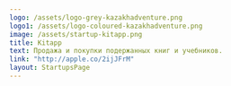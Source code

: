 ```yaml
---
logo: /assets/logo-grey-kazakhadventure.png
logo1: /assets/logo-coloured-kazakhadventure.png
image: /assets/startup-kitapp.png
title: Kitapp
text: Продажа и покупки подержанных книг и учебников.
link: "http://apple.co/2ijJFrM"
layout: StartupsPage
---
```

